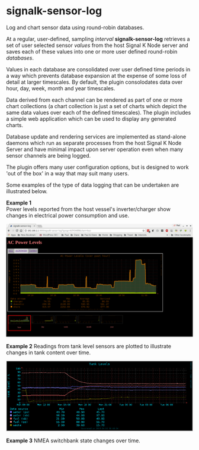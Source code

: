 # signalk-sensor-log

Log and chart sensor data using round-robin databases.

At a regular, user-defined, sampling _interval_ __signalk-sensor-log__
retrieves a set of user selected sensor _values_ from the host Signal K Node
server and saves each of these values into one or more user defined
round-robin _databases_.

Values in each database are consolidated over user defined time periods in a
way which prevents database expansion at the expense of some loss of detail at
larger timescales.
By default, the plugin consolodates data over hour, day, week, month and
year timescales.

Data derived from each channel can be rendered as part of one or more chart
collections (a chart collection is just a set of charts which depict the same
data values over each of the defined timescales).
The plugin includes a simple web application which can be used to display any
generated charts.

Database update and rendering services are implemented as stand-alone daemons
which run as separate processes from the host Signal K Node Server and have
minimal impact upon server operation even when many sensor channels are being
logged.

The plugin offers many user configuration options, but is designed to work
'out of the box' in a way that may suit many users.

Some examples of the type of data logging that can be undertaken are
illustrated below.

__Example 1__  
Power levels reported from the host vessel's inverter/charger show changes in
electrical power consumption and use.

![Webapp screenshot](readme/acpower.png)

__Example 2__
Readings from tank level sensors are plotted to illustrate changes in tank
content over time.

![Webapp screenshot](readme/tanks.png)

__Example 3__
NMEA switchbank state changes over time.

